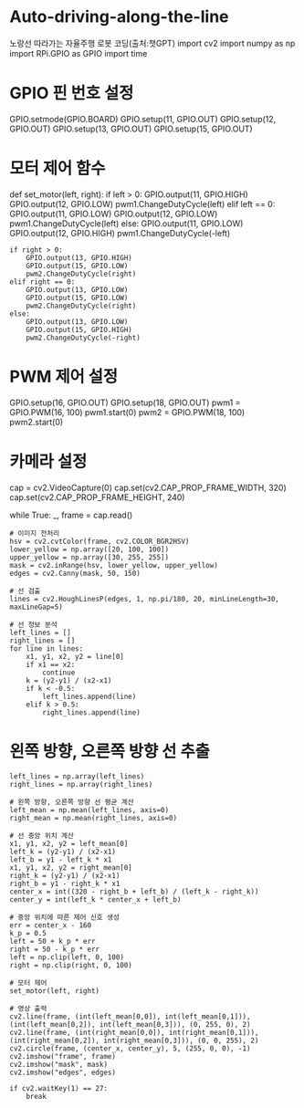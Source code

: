 # Auto-driving-along-the-line
노랑선 따라가는 자율주행 로봇 코딩(출처:챗GPT)
import cv2
import numpy as np
import RPi.GPIO as GPIO
import time

# GPIO 핀 번호 설정
GPIO.setmode(GPIO.BOARD)
GPIO.setup(11, GPIO.OUT)
GPIO.setup(12, GPIO.OUT)
GPIO.setup(13, GPIO.OUT)
GPIO.setup(15, GPIO.OUT)

# 모터 제어 함수
def set_motor(left, right):
    if left > 0:
        GPIO.output(11, GPIO.HIGH)
        GPIO.output(12, GPIO.LOW)
        pwm1.ChangeDutyCycle(left)
    elif left == 0:
        GPIO.output(11, GPIO.LOW)
        GPIO.output(12, GPIO.LOW)
        pwm1.ChangeDutyCycle(left)
    else:
        GPIO.output(11, GPIO.LOW)
        GPIO.output(12, GPIO.HIGH)
        pwm1.ChangeDutyCycle(-left)

    if right > 0:
        GPIO.output(13, GPIO.HIGH)
        GPIO.output(15, GPIO.LOW)
        pwm2.ChangeDutyCycle(right)
    elif right == 0:
        GPIO.output(13, GPIO.LOW)
        GPIO.output(15, GPIO.LOW)
        pwm2.ChangeDutyCycle(right)
    else:
        GPIO.output(13, GPIO.LOW)
        GPIO.output(15, GPIO.HIGH)
        pwm2.ChangeDutyCycle(-right)

# PWM 제어 설정
GPIO.setup(16, GPIO.OUT)
GPIO.setup(18, GPIO.OUT)
pwm1 = GPIO.PWM(16, 100)
pwm1.start(0)
pwm2 = GPIO.PWM(18, 100)
pwm2.start(0)

# 카메라 설정
cap = cv2.VideoCapture(0)
cap.set(cv2.CAP_PROP_FRAME_WIDTH, 320)
cap.set(cv2.CAP_PROP_FRAME_HEIGHT, 240)

while True:
    _, frame = cap.read()

    # 이미지 전처리
    hsv = cv2.cvtColor(frame, cv2.COLOR_BGR2HSV)
    lower_yellow = np.array([20, 100, 100])
    upper_yellow = np.array([30, 255, 255])
    mask = cv2.inRange(hsv, lower_yellow, upper_yellow)
    edges = cv2.Canny(mask, 50, 150)

    # 선 검출
    lines = cv2.HoughLinesP(edges, 1, np.pi/180, 20, minLineLength=30, maxLineGap=5)

    # 선 정보 분석
    left_lines = []
    right_lines = []
    for line in lines:
        x1, y1, x2, y2 = line[0]
        if x1 == x2:
            continue
        k = (y2-y1) / (x2-x1)
        if k < -0.5:
            left_lines.append(line)
        elif k > 0.5:
            right_lines.append(line)

# 왼쪽 방향, 오른쪽 방향 선 추출
    left_lines = np.array(left_lines)
    right_lines = np.array(right_lines)

    # 왼쪽 방향, 오른쪽 방향 선 평균 계산
    left_mean = np.mean(left_lines, axis=0)
    right_mean = np.mean(right_lines, axis=0)

    # 선 중앙 위치 계산
    x1, y1, x2, y2 = left_mean[0]
    left_k = (y2-y1) / (x2-x1)
    left_b = y1 - left_k * x1
    x1, y1, x2, y2 = right_mean[0]
    right_k = (y2-y1) / (x2-x1)
    right_b = y1 - right_k * x1
    center_x = int((320 - right_b + left_b) / (left_k - right_k))
    center_y = int(left_k * center_x + left_b)

    # 중앙 위치에 따른 제어 신호 생성
    err = center_x - 160
    k_p = 0.5
    left = 50 + k_p * err
    right = 50 - k_p * err
    left = np.clip(left, 0, 100)
    right = np.clip(right, 0, 100)

    # 모터 제어
    set_motor(left, right)

    # 영상 출력
    cv2.line(frame, (int(left_mean[0,0]), int(left_mean[0,1])), (int(left_mean[0,2]), int(left_mean[0,3])), (0, 255, 0), 2)
    cv2.line(frame, (int(right_mean[0,0]), int(right_mean[0,1])), (int(right_mean[0,2]), int(right_mean[0,3])), (0, 0, 255), 2)
    cv2.circle(frame, (center_x, center_y), 5, (255, 0, 0), -1)
    cv2.imshow("frame", frame)
    cv2.imshow("mask", mask)
    cv2.imshow("edges", edges)

    if cv2.waitKey(1) == 27:
        break
